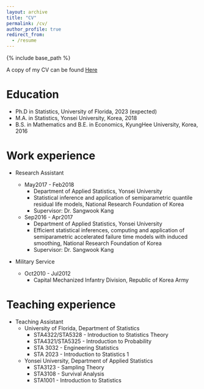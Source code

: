 ```yaml
---
layout: archive
title: "CV"
permalink: /cv/
author_profile: true
redirect_from:
  - /resume
---
```


{% include base_path %}

A copy of my CV can be found [Here](http://woojungbae.github.io/files/CV.pdf)

Education
======
* Ph.D in Statistics, University of Florida, 2023 (expected)
* M.A. in Statistics, Yonsei University, Korea, 2018
* B.S. in Mathematics and B.E. in Economics, KyungHee University, Korea, 2016

Work experience
======
* Research Assistant
  - May2017 - Feb2018
    + Department of Applied Statistics, Yonsei University
    + Statistical inference and application of semiparametric quantile residual life models, National Research Foundation of Korea
    + Supervisor: Dr. Sangwook Kang
  - Sep2016 - Apr2017
    + Department of Applied Statistics, Yonsei University
    + Efficient statistical inferences, computing and application of semiparametric accelerated failure time models with induced smoothing, National Research Foundation of Korea
    + Supervisor: Dr. Sangwook Kang

* Military Service
  - Oct2010 - Jul2012
    + Capital Mechanized Infantry Division, Republic of Korea Army
    
Teaching experience
======
* Teaching Assistant
  - University of Florida, Department of Statistics
    + STA4322/STA5328 - Introduction to Statistics Theory
    + STA4321/STA5325 - Introduction to Probability
    + STA 3032 - Engineering Statistics
    + STA 2023 - Introduction to Statistics 1
  - Yonsei University, Department of Applied Statistics
    + STA3123 - Sampling Theory
    + STA3108 - Survival Analysis
    + STA1001 - Introduction to Statistics

